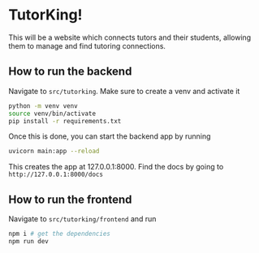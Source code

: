 # TutorKing!
This will be a website which connects tutors and their students,
allowing them to manage and find tutoring connections.

## How to run the backend
Navigate to `src/tutorking`. Make sure to create a venv and activate it 
```bash
python -m venv venv
source venv/bin/activate
pip install -r requirements.txt
```
Once this is done, you can start the backend app by running 
```bash
uvicorn main:app --reload
```
This creates the app at 127.0.0.1:8000. Find the docs by going to `http://127.0.0.1:8000/docs`

## How to run the frontend
Navigate to `src/tutorking/frontend` and run 
```bash
npm i # get the dependencies
npm run dev
```